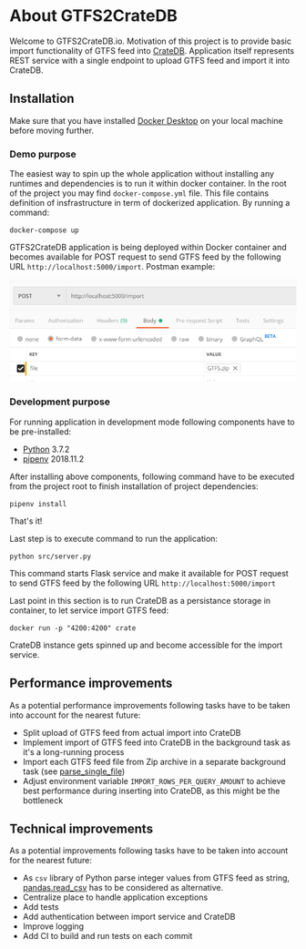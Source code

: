 # About GTFS2CrateDB

Welcome to GTFS2CrateDB.io. Motivation of this project is to provide basic import functionality of GTFS feed into [CrateDB](https://crate.io). Application itself represents REST service with a single endpoint to upload GTFS feed and import it into CrateDB.

## Installation

Make sure that you have installed [Docker Desktop](https://www.docker.com/products/docker-desktop) on your local machine before moving further.

### Demo purpose

The easiest way to spin up the whole application without installing any runtimes and dependencies is to run it within docker container. In the root of the project you may find `docker-compose.yml` file. This file contains definition of insfrastructure in term of dockerized application. By running a command:

```
docker-compose up
```
GTFS2CrateDB application is being deployed within Docker container and becomes available for POST request to send GTFS feed by the following URL `http://localhost:5000/import`.
Postman example:

![Postman example](./docs/Postman_example.png)

### Development purpose

For running application in development mode following components have to be pre-installed:

- [Python](https://www.python.org) 3.7.2
- [pipenv](https://pypi.org/project/pipenv/) 2018.11.2

After installing above components, following command have to be executed from the project root to finish installation of project dependencies:

```
pipenv install
```

That's it!

Last step is to execute command to run the application:

```
python src/server.py
```

This command starts Flask service and make it available for POST request to send GTFS feed by the following URL `http://localhost:5000/import`

Last point in this section is to run CrateDB as a persistance storage in container, to let service import GTFS feed:

```
docker run -p "4200:4200" crate
```

CrateDB instance gets spinned up and become accessible for the import service.

## Performance improvements

As a potential performance improvements following tasks have to be taken into account for the nearest future:

- Split upload of GTFS feed from actual import into CrateDB
- Implement import of GTFS feed into CrateDB in the background task as it's a long-running  process
- Import each GTFS feed file from Zip archive in a separate background task (see [parse_single_file](./server/application/gtfs_feed))
- Adjust environment variable `IMPORT_ROWS_PER_QUERY_AMOUNT` to achieve best performance during inserting into CrateDB, as this might be the bottleneck

## Technical improvements

As a potential improvements following tasks have to be taken into account for the nearest future:

- As `csv` library of Python parse integer values from GTFS feed as string, [pandas.read_csv](https://pandas.pydata.org/pandas-docs/stable/reference/api/pandas.read_csv.html) has to be considered as alternative.
- Centralize place to handle application exceptions
- Add tests
- Add authentication between import service and CrateDB
- Improve logging
- Add CI to build and run tests on each commit
